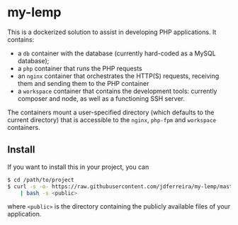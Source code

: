# my-lemp

This is a dockerized solution to assist in developing PHP applications. It contains:
- a `db` container with the database (currently hard-coded as a MySQL database);
- a `php` container that runs the PHP requests
- an `nginx` container that orchestrates the HTTP(S) requests, receiving them
  and sending them to the PHP container
- a `workspace` container that contains the development tools: currently
  composer and node, as well as a functioning SSH server.

The containers mount a user-specified directory (which defaults to the current
directory) that is accessible to the `nginx`, `php-fpm` and `workspace`
containers.


## Install

If you want to install this in your project, you can

```bash
$ cd /path/to/project
$ curl -s -o- https://raw.githubusercontent.com/jdferreira/my-lemp/master/install \
    | bash -s <public>
```

where `<public>` is the directory containing the publicly available files of your application.
